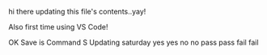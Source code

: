 hi there
updating this file's contents..yay!


Also first time using VS Code!

OK
Save is Command S
Updating saturday
yes yes
no no
pass pass
fail fail
